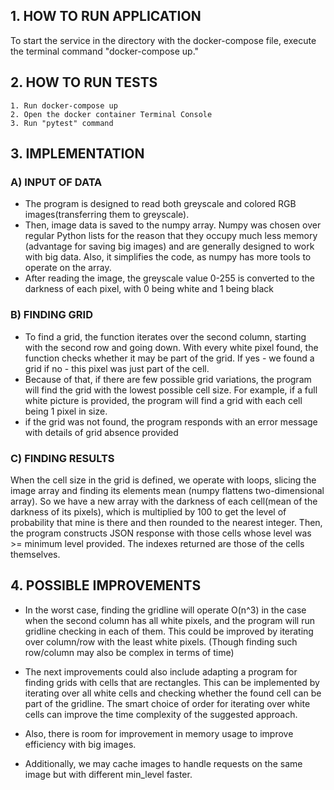## 1. HOW TO RUN APPLICATION
To start the service in the directory with the docker-compose file, execute the terminal command "docker-compose up."
## 2. HOW TO RUN TESTS
    1. Run docker-compose up
    2. Open the docker container Terminal Console
    3. Run "pytest" command

## 3. IMPLEMENTATION

### A) INPUT OF DATA
- The program is designed to read both greyscale and colored RGB images(transferring them to greyscale).
- Then, image data is saved to the numpy array. Numpy was chosen over regular Python lists for the reason that
they occupy much less memory (advantage for saving big images) and are generally designed to work with big data.
Also, it simplifies the code, as numpy has more tools to operate on the array.
- After reading the image, the greyscale value 0-255 is converted to the darkness of each pixel, with 0 being white and 1 being black
### B) FINDING GRID
- To find a grid, the function iterates over the second column, starting with the second row and going down. With every white pixel found, the function checks whether it may be part of the grid. If yes - we found a grid if no -
this pixel was just part of the cell.
- Because of that, if there are few possible grid variations, the program will find the grid with the lowest possible cell size. For example, if a full white picture is provided, the program will find a grid with each cell being 1 pixel in size.
- if the grid was not found, the program responds with an error message with details of grid absence provided
### C) FINDING RESULTS
When the cell size in the grid is defined, we operate with loops, slicing the image array and finding its elements mean (numpy flattens two-dimensional array). So we have a new array with the darkness of each cell(mean of the darkness of its pixels), which is multiplied by 100 to get the level of probability that mine is there and then rounded to the nearest integer. Then, the program constructs JSON response with those cells whose level was >= minimum level provided. The indexes returned are those of the cells themselves.

## 4. POSSIBLE IMPROVEMENTS
- In the worst case, finding the gridline will operate O(n^3) in the case when the second column has all white pixels, and the program will run gridline checking in each of them. This could be improved by iterating over column/row with the least white pixels. (Though finding such row/column may also be complex in terms of time)

- The next improvements could also include adapting a program for finding grids with cells that are rectangles. This can be implemented by iterating over all white cells and checking whether the found cell can be part of the gridline. The smart choice of order for iterating over white cells can improve the time complexity of the suggested approach.

- Also, there is room for improvement in memory usage to improve efficiency with big images.

- Additionally, we may cache images to handle requests on the same image but with different min_level faster.
